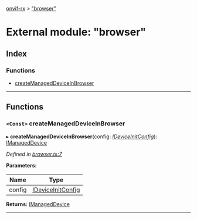 [onvif-rx](../README.md) > ["browser"](../modules/_browser_.md)

# External module: "browser"

## Index

### Functions

* [createManagedDeviceInBrowser](_browser_.md#createmanageddeviceinbrowser)

---

## Functions

<a id="createmanageddeviceinbrowser"></a>

### `<Const>` createManagedDeviceInBrowser

▸ **createManagedDeviceInBrowser**(config: *[IDeviceInitConfig](../interfaces/_manage_device_.ideviceinitconfig.md)*): [IManagedDevice](../interfaces/_manage_device_.imanageddevice.md)

*Defined in [browser.ts:7](https://github.com/patrickmichalina/onvif-rx/blob/3ab1739/src/browser.ts#L7)*

**Parameters:**

| Name | Type |
| ------ | ------ |
| config | [IDeviceInitConfig](../interfaces/_manage_device_.ideviceinitconfig.md) |

**Returns:** [IManagedDevice](../interfaces/_manage_device_.imanageddevice.md)

___

